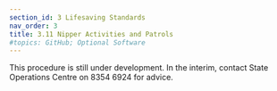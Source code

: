 ```yaml
---
section_id: 3 Lifesaving Standards
nav_order: 3
title: 3.11 Nipper Activities and Patrols
#topics: GitHub; Optional Software
---
```


This procedure is still under development. In the interim, contact State Operations Centre on 8354 6924 for advice.
